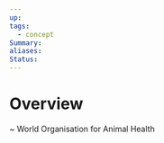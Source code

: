 ```yaml
---
up: 
tags:
  - concept
Summary: 
aliases: 
Status:
---
```

# Overview
~
World Organisation for Animal Health
